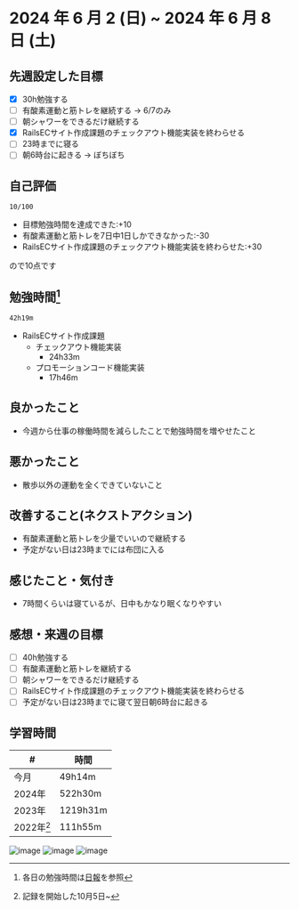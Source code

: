 # 2024 年 6 月 2 (日) ~ 2024 年 6 月 8 日 (土)

## 先週設定した目標
- [x] 30h勉強する
- [ ] 有酸素運動と筋トレを継続する -> 6/7のみ
- [ ] 朝シャワーをできるだけ継続する
- [x] RailsECサイト作成課題のチェックアウト機能実装を終わらせる
- [ ] 23時までに寝る
- [ ] 朝6時台に起きる -> ぼちぼち

## 自己評価
```
10/100
```
- 目標勉強時間を達成できた:+10
- 有酸素運動と筋トレを7日中1日しかできなかった:-30
- RailsECサイト作成課題のチェックアウト機能実装を終わらせた:+30

ので10点です

## 勉強時間[^1]
```
42h19m
```
- RailsECサイト作成課題
  - チェックアウト機能実装
    - 24h33m
  - プロモーションコード機能実装
    - 17h46m

## 良かったこと
- 今週から仕事の稼働時間を減らしたことで勉強時間を増やせたこと

## 悪かったこと
- 散歩以外の運動を全くできていないこと

## 改善すること(ネクストアクション)
- 有酸素運動と筋トレを少量でいいので継続する
- 予定がない日は23時までには布団に入る

## 感じたこと・気付き
- 7時間くらいは寝ているが、日中もかなり眠くなりやすい

## 感想・来週の目標
- [ ] 40h勉強する
- [ ] 有酸素運動と筋トレを継続する
- [ ] 朝シャワーをできるだけ継続する
- [ ] RailsECサイト作成課題のチェックアウト機能実装を終わらせる
- [ ] 予定がない日は23時までに寝て翌日朝6時台に起きる

## 学習時間
| #          | 時間     |
| ---------- | -------- |
| 今月       | 49h14m   |
| 2024年     | 522h30m  |
| 2023年     | 1219h31m |
| 2022年[^3] | 111h55m  |

[^1]: 各日の勉強時間は[日報](https://github.com/nil-ramuda/daily_report)を参照
[^2]: 日〜土
[^3]: 記録を開始した10月5日~

![image](https://github.com/nil-ramuda/weekly_report/assets/94735931/73c55c0d-6931-420f-892a-802b51d273c7)
![image](https://github.com/nil-ramuda/weekly_report/assets/94735931/dc570887-5f0e-409c-8855-33e597f5884a)
![image](https://github.com/nil-ramuda/weekly_report/assets/94735931/4e249814-bf5d-47b9-9cfb-883e61d28406)


